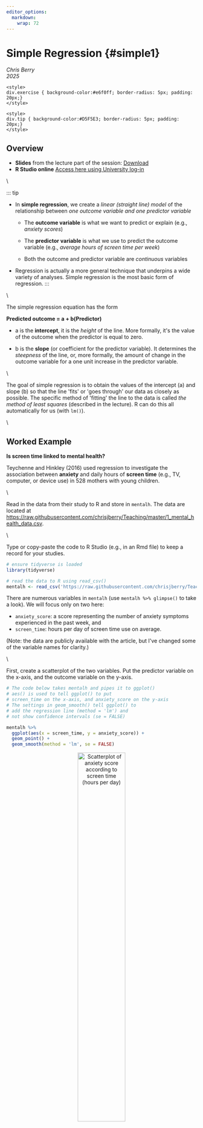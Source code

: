```yaml
---
editor_options: 
  markdown: 
    wrap: 72
---
```


# Simple Regression {#simple1}

*Chris Berry*\
*2025*



```{=html}
<style>
div.exercise { background-color:#e6f0ff; border-radius: 5px; padding: 20px;}
</style>
```
```{=html}
<style>
div.tip { background-color:#D5F5E3; border-radius: 5px; padding: 20px;}
</style>
```
## Overview

-   **Slides** from the lecture part of the session:
    [Download](slides/PSYC761_L1_SimpleRegression.pptx)
-   **R Studio online** [Access here using University
    log-in](https://psyrstudio.plymouth.ac.uk/)

\

::: tip
-   In **simple regression**, we create a *linear (straight line) model*
    of the relationship between *one outcome variable and one predictor
    variable*

    -   The **outcome variable** is what we want to predict or explain
        (e.g., *anxiety scores*)

    -   The **predictor variable** is what we use to predict the outcome
        variable (e.g., *average hours of screen time per week*)

    -   Both the outcome and predictor variable are *continuous*
        variables

-   Regression is actually a more general technique that underpins a
    wide variety of analyses. Simple regression is the most basic form
    of regression.
:::

\

The simple regression equation has the form

**Predicted outcome = a + b(Predictor)**

-   a is the **intercept**, it is the *height* of the line. More
    formally, it's the value of the outcome when the predictor is equal
    to zero.

-   b is the **slope** (or coefficient for the predictor variable). It
    determines the *steepness* of the line, or, more formally, the
    amount of change in the outcome variable for a one unit increase in
    the predictor variable.

\

The goal of simple regression is to obtain the values of the intercept
(a) and slope (b) so that the line 'fits' or 'goes through' our data as
closely as possible. The specific method of 'fitting' the line to the
data is called *the method of least squares* (described in the lecture).
R can do this all automatically for us (with `lm()`).

\

## Worked Example

**Is screen time linked to mental health?**

Teychenne and Hinkley (2016) used regression to investigate the
association between **anxiety** and daily hours of **screen time**
(e.g., TV, computer, or device use) in 528 mothers with young children.

\

Read in the data from their study to R and store in `mentalh`. The data
are located at
<https://raw.githubusercontent.com/chrisjberry/Teaching/master/1_mental_health_data.csv>.

\

Type or copy-paste the code to R Studio (e.g., in an Rmd file) to keep a
record for your studies.


``` r
# ensure tidyverse is loaded
library(tidyverse)

# read the data to R using read_csv()
mentalh <- read_csv('https://raw.githubusercontent.com/chrisjberry/Teaching/master/1_mental_health_data.csv')
```

There are numerous variables in `mentalh` (use `mentalh %>% glimpse()`
to take a look). We will focus only on two here:

-   `anxiety_score`: a score representing the number of anxiety symptoms
    experienced in the past week, and
-   `screen_time`: hours per day of screen time use on average.

(Note: the data are publicly available with the article, but I've
changed some of the variable names for clarity.)

\

First, create a scatterplot of the two variables. Put the predictor
variable on the x-axis, and the outcome variable on the y-axis.


``` r
# The code below takes mentalh and pipes it to ggplot() 
# aes() is used to tell ggplot() to put 
# screen_time on the x-axis, and anxiety_score on the y-axis
# The settings in geom_smooth() tell ggplot() to 
# add the regression line (method = 'lm') and
# not show confidence intervals (se = FALSE) 

mentalh %>% 
  ggplot(aes(x = screen_time, y = anxiety_score)) + 
  geom_point() + 
  geom_smooth(method = 'lm', se = FALSE)
```

<div class="figure" style="text-align: center">
<img src="01_simple_regression_files/figure-html/unnamed-chunk-3-1.png" alt="Scatterplot of anxiety score according to screen time (hours per day) " width="50%" />
<p class="caption">(\#fig:unnamed-chunk-3)Scatterplot of anxiety score according to screen time (hours per day) </p>
</div>

::: exercise
**Describe the relationship between screen time and anxiety evident in
the scatterplot** (pick one option; green = correct):

<div class='webex-radiogroup' id='radio_KGLUBXXUOS'><label><input type="radio" autocomplete="off" name="radio_KGLUBXXUOS" value=""></input> <span>Individuals with lower levels of screen time tend to have higher anxiety scores</span></label><label><input type="radio" autocomplete="off" name="radio_KGLUBXXUOS" value=""></input> <span>No association between screen time and anxiety scores is apparent</span></label><label><input type="radio" autocomplete="off" name="radio_KGLUBXXUOS" value="answer"></input> <span>Individuals with higher levels of screen time tend to have higher anxiety scores</span></label></div>

:::

\

Use `lm()` to run the simple regression and store the results in
`simple1`:


``` r
# conduct a simple regression to predict anxiety_score from screen_time
# store the results in simple1
simple1 <- lm(anxiety_score ~ screen_time, data = mentalh)
```

**Explanation:** To specify the regression equation, we use
`outcome_variable ~ predictor_variable`.The `~` symbol is a tilde. We
use it to specify certain formulas in R. When you see `~`, you can read
it as "as a function of". So, `outcome variable ~ predictor variable`
means "outcome variable as a function of the predictor variable". In our
case, "`anxiety_score` as a function of `screen_time`".

\

The intercept (a) and slope (b) are automatically calculated by R and
stored in `simple1`:


``` r
# look at the results 
simple1
```

```
## 
## Call:
## lm(formula = anxiety_score ~ screen_time, data = mentalh)
## 
## Coefficients:
## (Intercept)  screen_time  
##      5.5923       0.1318
```

::: exercise
\

**The value of the intercept a is <select class='webex-select'><option value='blank'></option><option value='answer'>5.59</option><option value=''>0.13</option></select>**

**The value of the slope b for the screen_time predictor is
<select class='webex-select'><option value='blank'></option><option value=''>5.59</option><option value='answer'>0.13</option></select>**

**The regression equation Predicted Outcome = a + b(Predictor) can
therefore be written as what?**

<div class='webex-radiogroup' id='radio_PRVOHBLJCC'><label><input type="radio" autocomplete="off" name="radio_PRVOHBLJCC" value=""></input> <span>Predicted screen time = 5.59 + 0.13(anxiety score)</span></label><label><input type="radio" autocomplete="off" name="radio_PRVOHBLJCC" value="answer"></input> <span>Predicted anxiety score = 5.59 + 0.13(screen time)</span></label><label><input type="radio" autocomplete="off" name="radio_PRVOHBLJCC" value=""></input> <span>Predicted
anxiety score = 0.13 + 5.59(screen time)</span></label></div>

:::

## Predicting

The regression equation can be used for **prediction**.

Suppose someone asked us what the `anxiety_score` would be for a new
person whose `screen_time` score is 10 hours per week.

By reading off from the regression line on the scatterplot from earlier,
the `anxiety_score` looks to be around 7:

<div class="figure" style="text-align: center">
<img src="01_simple_regression_files/figure-html/unnamed-chunk-6-1.png" alt="Predicted anxiety score for a person with 10 hours screen time" width="50%" />
<p class="caption">(\#fig:unnamed-chunk-6)Predicted anxiety score for a person with 10 hours screen time</p>
</div>

Using the regression equation, we can substitute 10 for `screen_time`,
then calculate predicted `anxiety_score` more precisely. The `augment()`
function in the `broom` package can be used to work out the prediction
for new data automatically:


``` r
# load the broom package
library(broom)

# store new scores as a tibble
new_scores <- tibble(screen_time = 10)

# give new_scores to 'newdata' option in augment()
augment(simple1, newdata = new_scores)
```

<div class="kable-table">

| screen_time| .fitted|
|-----------:|-------:|
|          10| 6.91012|

</div>

The predicted `anxiety_score` is in the `.fitted` column and is **6.91**

\

Predictions for multiple individuals can also be made at once. Here we
obtain the predictions for two people with `screen_time` scores of 10
and 15.


``` r
# store the scores we want predictions for in new_scores
new_scores <- tibble(screen_time = c(10, 15))

# use augment() to obtain the predicted anxiety_scores
augment(simple1, newdata = new_scores)
```

<div class="kable-table">

| screen_time|  .fitted|
|-----------:|--------:|
|          10| 6.910120|
|          15| 7.569031|

</div>

Each row shows one individual. Their predicted `anxiety_scores` are
**6.91** and **7.57**.

\
\

## Residuals

::: tip
The **residual** for a given datapoint is its vertical distance from the
regression line. It is the **error** in prediction of the outcome
variable for that datapoint.

**Residual = Observed Score - Predicted Score**

or

$Residual = Y - \hat{Y}$

where $Y$ is the observed data point, and $\hat{Y}$ is the predicted data point.
:::

\

To view the residuals, again use the `augment()` function in the `broom`
package, this time without including `newdata`. The residual for each
observation is given in the column `.resid`


``` r
# look at the residuals for simple1 (in .resid)
# pipe to head() to only show the first 6 rows
augment(simple1) %>% head()
```

<div class="kable-table">

| anxiety_score| screen_time|  .fitted|    .resid|      .hat|   .sigma|   .cooksd| .std.resid|
|-------------:|-----------:|--------:|---------:|---------:|--------:|---------:|----------:|
|             7|    2.571429| 5.931167|  1.068833| 0.0022003| 3.514985| 0.0001024|   0.304677|
|            10|    1.428571| 5.780559|  4.219441| 0.0029659| 3.510454| 0.0021534|   1.203238|
|            13|    4.214286| 6.147666|  6.852334| 0.0019133| 3.502526| 0.0036559|   1.953016|
|            13|    7.285714| 6.552426|  6.447574| 0.0039508| 3.503969| 0.0067111|   1.839532|
|             3|   18.571430| 8.039682| -5.039682| 0.0402420| 3.508118| 0.0449817|  -1.464784|
|             2|    1.500000| 5.789972| -3.789972| 0.0029045| 3.511390| 0.0017011|  -1.080735|

</div>

::: exercise
What was the residual for a person with `anxiety_score` equal to 13, and
`screen_time` score equal to 7.29?
<select class='webex-select'><option value='blank'></option><option value=''>6.55</option><option value=''>6.85</option><option value='answer'>6.45</option></select>

\

For this person, was the `anxiety score` predicted by the model
<select class='webex-select'><option value='blank'></option><option value=''>overpredicted (too high)</option><option value=''>fit exactly</option><option value='answer'>underpredicted (too low)</option></select>


<div class='webex-solution'><button>Explain</button>
 The person has an `anxiety_score` of 13 and
`screen_time` score of 7.29. The predicted `anxiety_score` for this
datapoint is 6.55 (in the `.fitted` column), so the model underpredicts
the observed value of `anxiety_score`. 
</div>

:::

\

An assumption underlying regression is that the residuals are like
random noise. More specifically, the residuals are assumed to be normally distributed with a mean of zero, and not correlated with one another. 

\

When we plot the *residual* against the *predicted
values*, there should also be no trend evident in the datapoints in the plot.
We can use this plot for checking this assumption of regression.


``` r
# Create a plot of the predicted values vs. residuals
# Use the ".fitted" and ".resid" columns in augment()
# Use geom_hline() to draw a black horizontal line at y = 0
# Use geom_smooth() to fit a general trend line 

augment(simple1) %>% 
  ggplot(aes(x = .fitted, y = .resid)) +
  geom_point() +
  geom_hline(yintercept = 0) +
  geom_smooth(color="blue", se=F) 
```

<div class="figure" style="text-align: center">
<img src="01_simple_regression_files/figure-html/unnamed-chunk-10-1.png" alt="Predicted anxiety score vs. the residual" width="50%" />
<p class="caption">(\#fig:unnamed-chunk-10)Predicted anxiety score vs. the residual</p>
</div>

**Explanation**: If there's no trend in the residuals, we'd expect the
points to look like a random cloud above and below the horizontal line
(at y = 0). There should be no patterns, and the points should be pretty
symmetrically distributed around a single point in the middle of the
plot. There's some slight indication that the residuals tend to have
lower values as the predicted values (`.fitted`) increase. In other
words, there's some tendency for the model to overestimate
`anxiety_score` as `screen_time` becomes more extreme. The residuals
also seem more spread out above the horizontal at lower predicted
values, but this doesn't look too serious and the plot seems okay. The
blue line is the trend line drawn by RStudio, which also shows no
systematic trend. Issues here can indicate that improvement in the model
is possible.

\

Check the assumption that the residuals are normally distributed by obtaining a histogram:


``` r
# Create a histogram of the residuals using
# ggplot(aes())
# and geom_histogram()

augment(simple1) %>% 
  ggplot(aes(.resid)) + 
  geom_histogram()
```

<div class="figure" style="text-align: center">
<img src="01_simple_regression_files/figure-html/unnamed-chunk-11-1.png" alt="Histogram of the residuals" width="50%" />
<p class="caption">(\#fig:unnamed-chunk-11)Histogram of the residuals</p>
</div>
**Explanation**: Inspection of the histogram of residuals reveals that the distribution is approximately normal, satisfying this assumption. 

\

## Evaluating the model

### R^2^

::: tip
**R^2^** is a statistic that describes how well our model explains the
outcome variable. It ranges between 0 and 1 and can be interpreted as
the **proportion of variance in the outcome variable that is explained
by the predictor variable**.
:::

\

To obtain R^2^ for the model:


``` r
# use glance() to obtain R-squared
glance(simple1)
```

<div class="kable-table">

| r.squared| adj.r.squared|    sigma| statistic|   p.value| df|    logLik|      AIC|     BIC| deviance| df.residual| nobs|
|---------:|-------------:|--------:|---------:|---------:|--:|---------:|--------:|-------:|--------:|-----------:|----:|
| 0.0148346|     0.0129617| 3.511952|  7.920493| 0.0050709|  1| -1411.456| 2828.913| 2841.72| 6487.581|         526|  528|

</div>

The column `r.squared` contains R^2^ for the model, and is equal to
**0.0148**. To report as a percentage, multiply by 100. This means that
`screen_time` explains **1.48%** of the variance in `anxiety_score`. In
psychological research, this is a relatively small amount of variance to
explain with a model. It may still be meaningful in some contexts though
(e.g., where it may be better to have a model with some predictive power
rather than none at all, or if a theory predicts a presence vs. absence of a relation).

In simple regression, R^2^ is actually the squared value of the Pearson
correlation (*r*) between the outcome and predictor variable:


``` r
# load corrr package
library(corrr)

# obtain the Pearson correlation r between screen_time and anxiety_score
mentalh %>% 
  select(screen_time, anxiety_score) %>% 
  correlate(method = "pearson")
```

<div class="kable-table">

|term          | screen_time| anxiety_score|
|:-------------|-----------:|-------------:|
|screen_time   |          NA|     0.1217973|
|anxiety_score |   0.1217973|            NA|

</div>

The correlation between `screen_time` and `anxiety_score` is *r* =
0.1217973.

0.1217973 \* 0.1217973 = **0.0148**, which is equal to the R^2^ value
obtained with `glance()`

\

### Bayes factor

To further evaluate the model, we can obtain a Bayes factor (Rouder & Morey, 2012).

\

::: tip
In simple regression, the **Bayes factor** tells us how much more likely
the model is than one comprising the mean of the outcome variable only.
We call this baseline model the **intercept-only** model. It is a model
in which the regression line is a flat line (i.e., has a slope equal to
zero), and the predictor does not predict the outcome at all.
:::

\

To obtain the Bayes factor, use `lmBF()` in the `BayesFactor`
package:


``` r
# load BayesFactor package
library(BayesFactor)

# Compute the Bayes factor
lmBF(anxiety_score ~ screen_time, data = data.frame(mentalh))
```

```
## Bayes factor analysis
## --------------
## [1] screen_time : 4.465124 ±0%
## 
## Against denominator:
##   Intercept only 
## ---
## Bayes factor type: BFlinearModel, JZS
```

The Bayes Factor is 4.47. We'd report this as BF~10~ = 4.47. This BF
means that a model consisting of `screen_time` alone as a predictor of
`anxiety_score` is over four times more likely than an intercept-only
model (in which `screen_time` has a zero-slope and so does not predict
`anxiety_score`). In other words, there's sufficient evidence to say
that `screen_time` predicts `anxiety_score`.

\

::: tip
**Reporting the simple regression in a report:**

A simple regression was conducted to model the number of anxiety
symptoms reported in the past week (anxiety score) from average hours of
screen time usage per day (screen time). Screen time was found to have a
positive association with anxiety scores, whereby individuals who
reported greater levels of screen time also tended to have greater
anxiety scores. The regression equation was "Predicted anxiety score =
5.59 + 0.13(screen time)", indicating that every hour of screen time use
was associated with an increase in 0.13 in the anxiety score. Screen
time explained only a small proportion of the variance in anxiety score, adjusted R^2^
value = 1.30%. The Bayes factor, comparing the model against an intercept-only
model, was BF ~10~ = 4.47, indicating moderate evidence for the model, with it
being over four times more likely than an intercept-only model.
:::

## Exercise

::: exercise
**Is screen time predicted by age?**

In addition to screen time, Teychenne and Hinkley (2016) also asked
participants their age in years, recorded in `age` in the `mentalh`
dataset. Let's explore whether `age` predicts `screen_time` using simple
regression.

\

**Adapt the code in this worksheet to do the following:**


Try to do each one on your own first, before looking at the hint (or the solution).


**1. Produce a scatterplot of `age` vs. `screen_time`**


<div class='webex-solution'><button>Hint</button>
 Pipe `mentalh` to `ggplot()` and use `geom_point()` and
`geom_smooth()`. Put the new predictor variable (age) on the x-axis and
the outcome variable (screen_time) on the y-axis. 
</div>



<div class='webex-solution'><button>Solution</button>



``` r
mentalh %>% 
  ggplot(aes(x = age, y = screen_time)) + 
  geom_point() + 
  geom_smooth(method = 'lm', se = FALSE) +
  xlab("Age") +
  ylab("Screen time (hours)")
```


</div>


\

*Describe the relationship between age and screen time in the
scatterplot* (pick one):

<div class='webex-radiogroup' id='radio_TBGPOHXTOP'><label><input type="radio" autocomplete="off" name="radio_TBGPOHXTOP" value=""></input> <span>Older individuals tend to have higher screen time
scores</span></label><label><input type="radio" autocomplete="off" name="radio_TBGPOHXTOP" value="answer"></input> <span>Older individuals tend to have lower screen time
scores</span></label><label><input type="radio" autocomplete="off" name="radio_TBGPOHXTOP" value=""></input> <span>No association between age and screen time appears to be
present</span></label></div>


\

**2. Conduct a simple regression, with `screen_time` as the outcome
variable, and `age` as the predictor variable**


<div class='webex-solution'><button>Hint</button>
 Use `lm()` to specify the simple regression

</div>



<div class='webex-solution'><button>Solution</button>



``` r
simple2 <- lm(screen_time ~ age, data = mentalh)
simple2
```


</div>


What is the value of the intercept a (to two decimal places)?
<input class='webex-solveme nospaces' size='4' data-answer='["7.48"]'/>

What is the value of the slope b (to two decimal places)?
<input class='webex-solveme nospaces' size='5' data-answer='["-0.10"]'/>

\

What is the regression equation?

<div class='webex-radiogroup' id='radio_BMRIDFHSQR'><label><input type="radio" autocomplete="off" name="radio_BMRIDFHSQR" value="answer"></input> <span>Predicted screen time = 7.48 - 0.10(age)</span></label><label><input type="radio" autocomplete="off" name="radio_BMRIDFHSQR" value=""></input> <span>Predicted screen time = 0.10 - 7.48(age)</span></label><label><input type="radio" autocomplete="off" name="radio_BMRIDFHSQR" value=""></input> <span>Predicted screen time =
7.48 + 0.10(age)</span></label></div>


\

**3. Obtain R-squared** 
<div class='webex-solution'><button>Hint</button>
 Make sure you have stored the
regression results (e.g., in `simple2`), then use `glance()` with those
results 
</div>



<div class='webex-solution'><button>Solution</button>



``` r
glance(simple2)
```


</div>


What **proportion** of variance in the screen time is explained by age?
(Report the adjusted R-squared value, to two decimal places)
<input class='webex-solveme nospaces' size='4' data-answer='["0.02"]'/>

Report the value of adjusted R-squared as a **percentage**, to two
decimal places: The adjusted R^2^ value is equal to <input class='webex-solveme nospaces' size='4' data-answer='["1.68"]'/>%

\

**4. Obtain the Bayes factor for the model** 
<div class='webex-solution'><button>Hint</button>
 Use
`lmBF()` to specify the model 
</div>



<div class='webex-solution'><button>Solution</button>



``` r
simple2_BF <- lmBF(screen_time ~ age, data = data.frame(mentalh))
simple2_BF
```


</div>


How many times more likely is the model with `age` as a predictor of
`screen_time`, compared to an intercept-only model? (to two decimal
places) <input class='webex-solveme nospaces' size='5' data-answer='["12.19"]'/>

\

**5. Produce a plot of the fitted (predicted) values against the
residuals**


<div class='webex-solution'><button>Hint</button>
 Use `augment()` with `ggplot()` and `geom_point()`

</div>



<div class='webex-solution'><button>Solution</button>



``` r
augment(simple2) %>% 
  ggplot(aes(x = .fitted, y = .resid)) + 
  geom_point() + 
  geom_hline(yintercept = 0) +
  geom_smooth()
```


</div>


\

*What type of trend is evident between the predicted values and the
residuals?*


<div class='webex-solution'><button>Further interpretation</button>
 No association is apparent, but the
points above the line appear to be more spread out than the points below
the horizontal line. This indicates that the model tends to
underestimate some of the screen time scores. This could be because the
screen time scores are positively skewed, e.g., see
`mentalh %>% ggplot(aes(screen_time)) + geom_density()`, and therefore
taking the log transform of the scores prior to analysis may improve
this plot (though may not necessarily change the outcome of the
analysis). 
</div>


\

**6. On balance, does age seem to be a good predictor of a person's
daily screen time use?**

<div class='webex-radiogroup' id='radio_AFPWGQCIEW'><label><input type="radio" autocomplete="off" name="radio_AFPWGQCIEW" value=""></input> <span>No</span></label><label><input type="radio" autocomplete="off" name="radio_AFPWGQCIEW" value="answer"></input> <span>Yes</span></label><label><input type="radio" autocomplete="off" name="radio_AFPWGQCIEW" value=""></input> <span>Cannot determine</span></label></div>



<div class='webex-solution'><button>Explanation</button>
 Yes, the older the individuals were, the lower
the screen time score tended to be. A model with age as a predictor of
screen time explained only 1.68% of the variance in screen time scores
(adjusted R^2^), but the Bayes factor (BF~10~ = 12.19) indicated strong
evidence for this model compared to an intercept-only model. The
regression equation was "Predicted screen time = 7.48 - 0.10(age)",
indicating that an increase in age of one year was associated with a
reduction of approximately 6 minutes (i.e., one tenth of 1 hour) of
screen time per week. 
</div>

:::

\

## Further Exercises

For those feeling confident with everything so far.

::: exercise
**Further Exercise**

The variable `physical_activity` in the `mentalh` dataset is a measure
of moderate-to-vigorous physical activity, based on participant's self
reported weekly activity.

To what extent is participants' `anxiety_score` explained by their
`physical_activity`?

Investigate by producing the following:

-   Scatterplot
-   Correlation
-   Simple regression model
-   Adjusted R-squared value
-   Bayes factor

On balance, does the `anxiety_score` seem to be predicted by
`physical_activity`?


<div class='webex-solution'><button>Solution: code</button>



``` r
# scatterplot
mentalh %>% 
  ggplot(aes(x = physical_activity, y = anxiety_score)) +
  geom_point() + 
  geom_smooth(method = 'lm', se = F) +
  xlab("Physical activity") +
  ylab("Anxiety score") +
  theme_classic()

# correlation
mentalh %>% select(anxiety_score, physical_activity) %>% correlate()

# simple regression model
model_activity <- lm(anxiety_score ~ physical_activity, data = mentalh)

# look at intercept and slope
model_activity

# look at plot of fitted values and residuals
augment(model_activity) %>% 
  ggplot(aes(x=.fitted, y=.resid)) +
  geom_point() +
  geom_hline(yintercept = 0)

# look at R-squared
glance(model_activity)

# calculate Bayes Factor
lmBF(anxiety_score ~ physical_activity, data = mentalh)
```


</div>



<div class='webex-solution'><button>Solution: interpretation</button>
 No, there's no evidence that the
anxiety scores are predicted by self reported measures of
moderate-to-vigorous levels of physical activity. The two measures
showed virtually no correlation, *r* = -0.01. The regression equation
was Predicted Anxiety Score = 6.23 - 0.0001(physical activity), and the
model explained no variance in anxiety score with the adjusted R^2^ =
-0.0017. The Bayes factor was equal to 0.10. Given that this value of
the Bayes factor is less than 0.33, this indicates substantial evidence
for the intercept-only model, compared to the simple regression model
where physical activity is the sole predictor of anxiety scores. In
other words, if we only had these two variables, the best predictor of
anxiety scores would be the mean value of the anxiety scores.

\

Interestingly, although there appears to be no relationship between
anxiety and physical activity in this sample of individuals (mothers),
other populations do apparently show reductions in anxiety with greater
levels of vigorous physical activity (e.g., in adolescents, see
Hrafnkelsdottir et al., 2018). 
</div>

:::

\

## Going further: _p_-values

An additional resource on using _p_-values in regression if you are curious (e.g., for your projects):


<div class='webex-solution'><button>_p_-values</button>
 

In keeping with our undergraduate curriculum, Bayes factors have been used as the main method of statistical inference here. 

Frequentist methods of statistical inference, which rely on _p_-values, are still widely used in the psychological research literature, however.

To obtain the _p_-values for a simple regression, use `summary(model_name)`. For the first simple regression in the worksheet:


``` r
# obtain the p-values for the simple regression
summary(simple1)
```

```
## 
## Call:
## lm(formula = anxiety_score ~ screen_time, data = mentalh)
## 
## Residuals:
##     Min      1Q  Median      3Q     Max 
## -7.5103 -2.7076 -0.1194  2.0782 13.0500 
## 
## Coefficients:
##             Estimate Std. Error t value Pr(>|t|)    
## (Intercept)  5.59230    0.23757  23.540  < 2e-16 ***
## screen_time  0.13178    0.04683   2.814  0.00507 ** 
## ---
## Signif. codes:  0 '***' 0.001 '**' 0.01 '*' 0.05 '.' 0.1 ' ' 1
## 
## Residual standard error: 3.512 on 526 degrees of freedom
## Multiple R-squared:  0.01483,	Adjusted R-squared:  0.01296 
## F-statistic:  7.92 on 1 and 526 DF,  p-value: 0.005071
```
\

**Explanation of the output**:

\
**`Residuals:`** provides an indication of the discrepancy between the values of `anxiety_score` predicted by the model (i.e., the regression equation) and the actual values of `anxiety_score`. Roughly speaking, if the model does a good job in predicting `anxiety_score`,  the residuals should be relatively small.

  - The difference between `Min` and `Max` gives us some idea of the range of error in the prediction of `anxiety_Scores` scores. The difference in `3Q` and `1Q` is the interquartile range. The `median` of the residuals is -0.12.

\
**`Coefficients:`** contains tests of statistical significance for each of the coefficients. The values in the column headed `Pr(>|t|)` are the _p_-values associated with the _t_-values for the coefficients for each predictor. The _t_-values test a null hypothesis that the coefficients are equal to zero. A _p_-value less than .05 indicates that a predictor is statistically significant. More specifically, it is the probability of obtaining a _t_-statistic at least as extreme as the one observed, if the null hypothesis is true.

  - The row for the `(intercept)` reports a _t_-test for whether the value of the intercept differs from zero. We're not usually interested in this test (so wouldn't report it). 

  - The row for `screen_time` tests whether the value of its coefficient (0.13) differs from zero. A coefficient of zero would be expected if the predictor explained no variance in the outcome variable. The coefficient for `entrex` (0.13) is greater than zero in this case. We can report this by saying that `screen_time` is a statistically significant predictor of `anxiety_score`, _b_ = 0.13, _t_(526) = 2.81, _p_ < .01.

\
**`Multiple R-squared:`** This is $R^2$, which, as before, is the proportion of variance in `anxiety_score` explained by `screen_time`.  Here, $R^2$ = 0.0148, or 1.48%.

\

**`Adjusted R-squared:`** Again, this is an estimate of $R^2$, but adjusted for the population. Despite the usefulness of this statistic, most studies still tend to report only the (unadjusted) $R^2$ value. If reporting the `Adjusted R-squared` value, be sure to label it clearly as such. Here, Adjusted R-squared = 0.013, or 1.30%.

\
**`F-statistic:`** This compares the variance in `anxiety_score` explained by the model with the variance that it does not explain (i.e., explained variance divided by unexplained variance). Higher values of _F_ indicate that the model explains greater variance in an outcome variable. If the _p_-value associated with the _F_-statistic is less than .05, we can say that the model significantly predicts the outcome variable. 

Hence, we can say that a model consisting of `screen_time` alone is a significant predictor of `anxiety_score`, _F_(1, 526) = 7.92, _p_ < .01. Higher `screen_time` scores tend to be associated with higher `anxiety_scores` scores. If our model did not explain any variance in `anxiety_score`, we wouldn't expect this to be statistically significant.

  - In simple regression, the null hypothesis being tested on the _F_-statistic is that the slope of the regression line in the population is equal to zero. You'll notice that this is actually equivalent to the _t_-test on the `screen_time` coefficient. So in simple regression, report the _F_-statistic for the overall regression or the _t_-test on the coefficient (not both). This equivalence between _F_ and _t_ does not hold true for multiple regression, as we shall see later.
  
\
  
The results of the frequentist and Bayesian analyses can be reported together in an article, e.g., **"Hours of screen time significantly predicted anxiety score, _b_ = 0.13, _t_(526) = 2.81, _p_ < .01, BF~10~ = 4.47."** 



</div>


\

## Summary

::: tip
-   **Simple regression** can be used to model the relationship between
    an outcome and predictor variable, where both variables are
    continuous.

-   Once obtained, the regression equation allows us to:

    -   precisely **describe the relationship** between the outcome and
        predictor variables (whether positive or negative).

    -   derive **predictions** for the outcome variable, given new
        values of the predictor variable.

    -   **evaluate** the model with R^2^ and use a Bayes factor to compare
        how much more likely it is to an intercept-only model.

\

-   **Key functions**

    -   Visualise the data: `ggplot()`

    -   Simple regression: `lm()`

    -   R^2^: `glance()`

    -   Residuals: `augment()`

    -   Bayes Factor: `lmBF()`
    
\

-  In the next session we will explore regression models with more than one continuous predictor variable.
:::

\

## References

Hrafnkelsdottir S.M., Brychta R.J., Rognvaldsdottir V., Gestsdottir S.,
Chen K.Y., Johannsson E., et al. (2018) Less screen time and more
frequent vigorous physical activity is associated with lower risk of
reporting negative mental health symptoms among Icelandic adolescents.
*PLoS ONE* *13*(4): e0196286.
<https://doi.org/10.1371/journal.pone.0196286>

Rouder, J. N., & Morey, R. D. (2012). Default Bayes factors for model selection in regression. *Multivariate Behavioral Research*, *47*(6), 877-903. <https://doi.org/10.1080/00273171.2012.734737>


Teychenne M, & Hinkley T (2016) Associations between screen-based
sedentary behaviour and anxiety symptoms in mothers with young children.
*PLoS ONE*, *11*(5): e0155696.
<https://doi.org/10.1371/journal.pone.0155696>

\
